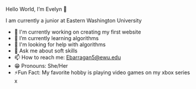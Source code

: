  Hello World, I’m Evelyn 👋

I am currently a junior at Eastern Washington University 
- 🔭 I'm currently working on creating my first website
- 🌱 I’m currently learning algorithms
- 🤔 I'm looking for help with algorithms
- 💬 Ask me about soft skills
- 📫 How to reach me: Ebarragan5@ewu.edu
- 😁 Pronouns: She/Her
- ⚡️Fun Fact: My favorite hobby is playing video games on my xbox series x


<!---
Evebarr20/Evebarr20 is a ✨ special ✨ repository because its `README.md` (this file) appears on your GitHub profile.
You can click the Preview link to take a look at your changes.
--->
